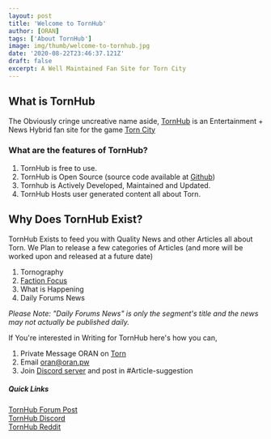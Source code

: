 ```yaml
---
layout: post
title: 'Welcome to TornHub'
author: [ORAN]
tags: ['About TornHub']
image: img/thumb/welcome-to-tornhub.jpg
date: '2020-08-22T23:46:37.121Z'
draft: false
excerpt: A Well Maintained Fan Site for Torn City
---
```


## What is TornHub
The Obviously cringe uncreative name aside, [TornHub](https://torn.oran.pw) is an Entertainment + News Hybrid fan site for the game [Torn City](https://torn.com)

### What are the features of TornHub?  

1. TornHub is free to use.
2. TornHub is Open Source (source code available at [Github](https://github.com))
3. Tornhub is Actively Developed, Maintained and Updated.
4. TornHub Hosts user generated content all about Torn.

## Why Does TornHub Exist?
TornHub Exists to feed you with Quality News and other Articles all about Torn.
We Plan to release a few categories of Articles (and more will be worked upon and released at a future date)

1. Tornography
2. [Faction Focus](../tags/faction-focus/)
3. What is Happening
4. Daily Forums News  

_Please Note: "Daily Forums News" is only the segment's title and the news may not actually be published daily._

If You're interested in Writing for TornHub here's how you can,

1. Private Message ORAN on [Torn](https://www.torn.com/profiles.php?XID=1778676)
2. Email [oran@oran.pw](mailto:oran@oran.pw)
3. Join [Discord server](https://discord.gg/yvNCTXB) and post in #Article-suggestion


##### Quick Links

[TornHub Forum Post](https://torn.com/forums.php)  
[TornHub Discord](https://github.com/oranweb/tornhubs)  
[TornHub Reddit](https://reddit.com/r/tornhub)  
